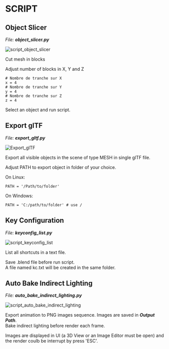 # SCRIPT

## Object Slicer

_File: **object_slicer.py**_

![script_object_slicer](https://user-images.githubusercontent.com/54265936/167301730-148dcc4b-ba5a-4a43-8f87-c76f1d136465.png)

Cut mesh in blocks

Adjust number of blocks in X, Y and Z

```
# Nombre de tranche sur X
x = 4
# Nombre de tranche sur Y
y = 4
# Nombre de tranche sur Z
z = 4
```
Select an object and run script.

## Export glTF

_File: **export_gltf.py**_

![Export_glTF](https://user-images.githubusercontent.com/54265936/201516252-ba66d5d4-3395-40f5-9836-b45d949582ce.png)

Export all visible objects in the scene of type MESH in single glTF file.

Adjust PATH to export object in folder of your choice.

On Linux:
```
PATH = '/Path/to/folder' 
```

On Windows:
```
PATH = 'C:/path/to/folder' # use /
```

## Key Configuration

_File: **keyconfig_list.py**_

![script_keyconfig_list](https://user-images.githubusercontent.com/54265936/213939029-6f81af65-0231-4578-b709-6091bccd549e.png)

List all shortcuts in a text file.

Save .blend file before run script.  
A file named kc.txt will be created in the same folder.

## Auto Bake Indirect Lighting

_File: **auto_bake_indirect_lighting.py**_

![script_auto_bake_indirect_lighting](https://user-images.githubusercontent.com/54265936/214378253-8c246d12-3e25-4f4c-b143-d9a785edd029.png)

Export animation to PNG images sequence. Images are saved in **_Output Path_**.  
Bake indirect lighting before render each frame.

Images are displayed in UI (a 3D View or an Image Editor must be open) and the render coulb be interrupt by press 'ESC'.

